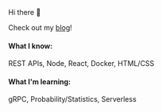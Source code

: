 Hi there :wave:

Check out my [blog](https://camachom.github.io)!

#### What I know:

REST APIs, Node, React, Docker, HTML/CSS

#### What I'm learning:

gRPC, Probability/Statistics, Serverless
